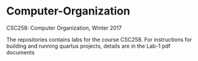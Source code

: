 # Computer-Organization
CSC258: Computer Organization, Winter 2017

The repositories contains labs for the course CSC258. For instructions for building and running quartus projects, details are in the Lab-1 pdf documents
